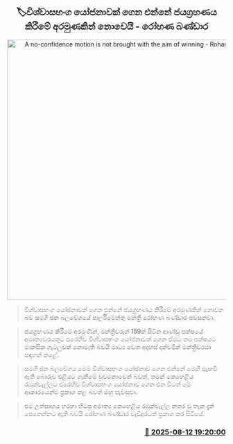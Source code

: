 <p align='center'><b><h2 align='center' title='A no-confidence motion is not brought with the aim of winning - Rohana Bandara'>🏷විශ්වාසභංග යෝජනාවක් ගෙන එන්නේ ජයග්‍රහණය කිරීමේ අරමුණකින් නොවෙයි - රෝහණ බණ්ඩාර</h2></b></p>
<p align='center'><img src='https://helakuru.sgp1.cdn.digitaloceanspaces.com/esana/images/lib/rohana-bandara-g.jpg' width='600' alt='A no-confidence motion is not brought with the aim of winning - Rohana Bandara'></p>

> විශ්වාසභංග යෝජනාවක් ගෙන එන්නේ ජයග්‍රහණය කිරීමේ අරමුණකින් නොවන බව සමගි ජන බලවේගයේ පාර්ලිමේන්තු මන්ත්‍රී රෝහණ බණ්ඩාර පවසනවා.

> ජයග්‍රහණය කිරීමේ අරමුණින්, මන්ත්‍රීවරුන් 159ක් සිටින ආණ්ඩු පක්ෂයේ අමාත්‍යවරයකුට එරෙහිව විශ්වාසභංග යෝජනාවක් ගෙන ඒමට තම පක්ෂයට මානසික ගැටලුවක් නොමැති බවයි මාධ්‍ය වෙත අදහස් දක්වමින් මන්ත්‍රීවරයා සඳහන් කළේ.

> සමගි ජන බලවේගය මෙම විශ්වාසභංග යෝජනාව ගෙන එන්නේ මෙහි සැඟවී ඇති බොරුව එළියට ගැනීමේ වුවමනාවෙන් බවත්, තමන් කෙහෙළිය රඹුක්වැල්ලට එරෙහිව විශ්වාසභංග යෝජනාව ගෙන එන විටත් මේ ආකාරයෙන්ම ප්‍රකාශ කළ බවත් ඔහු පැවසුවා.

> එම උත්සාහය හරහා හිටපු අමාත්‍ය කෙහෙළිය රඹුක්වැල්ල නතර වූ තැන දැන් පෙනෙන්නට ඇති බවයි රෝහණ බණ්ඩාර වැඩිදුරටත් ප්‍රකාශ කර සිටියේ.



<h3 align='right'><a href='https://www.helakuru.lk/esana/p/112643/'>📅 2025-08-12 19:20:00</a></h3>
